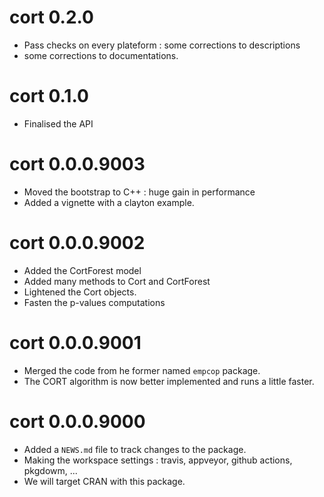 # cort 0.2.0

* Pass checks on every plateform : some corrections to descriptions
* some corrections to documentations.

# cort 0.1.0

* Finalised the API

# cort 0.0.0.9003

* Moved the bootstrap to C++ : huge gain in performance
* Added a vignette with a clayton example.

# cort 0.0.0.9002

* Added the CortForest model
* Added many methods to Cort and CortForest
* Lightened the Cort objects. 
* Fasten the p-values computations

# cort 0.0.0.9001

* Merged the code from he former named `empcop` package. 
* The CORT algorithm is now better implemented and runs a little faster. 


# cort 0.0.0.9000

* Added a `NEWS.md` file to track changes to the package.
* Making the workspace settings : travis, appveyor, github actions, pkgdowm, ...
* We will target CRAN with this package. 
